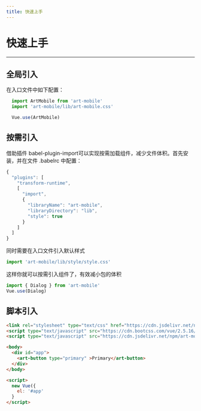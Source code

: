 ```yaml
---
title: 快速上手
---
```


# 快速上手
----

## 全局引入
在入口文件中如下配置：

```javascript
  import ArtMobile from 'art-mobile'
  import 'art-mobile/lib/art-mobile.css'

  Vue.use(ArtMobile)
```

## 按需引入
借助插件 babel-plugin-import可以实现按需加载组件，减少文件体积。首先安装，并在文件 .babelrc 中配置：

```javascript
{
  "plugins": [
    "transform-runtime",
    [
      "import",
      {
        "libraryName": "art-mobile",
        "libraryDirectory": "lib",
        "style": true
      }
    ]
  ]
}
```

同时需要在入口文件引入默认样式
```javascript
import 'art-mobile/lib/style/style.css'
```

这样你就可以按需引入组件了，有效减小包的体积
```javascript
import { Dialog } from 'art-mobile'
Vue.use(Dialog)
```

## 脚本引入
```html
<link rel="stylesheet" type="text/css" href="https://cdn.jsdelivr.net/npm/art-mobile@1.0.31/lib/art-mobile.css"></link>
<script type="text/javascript" src="https://cdn.bootcss.com/vue/2.5.16/vue.min.js"></script>
<script type="text/javascript" src="https://cdn.jsdelivr.net/npm/art-mobile@1.0.31/lib/art-mobile.js"></script>

<body>
  <div id="app">
    <art-button type="primary" >Primary</art-button>
  </div>
</body>

<script> 
  new Vue({
    el: '#app'
  }
</script>
```